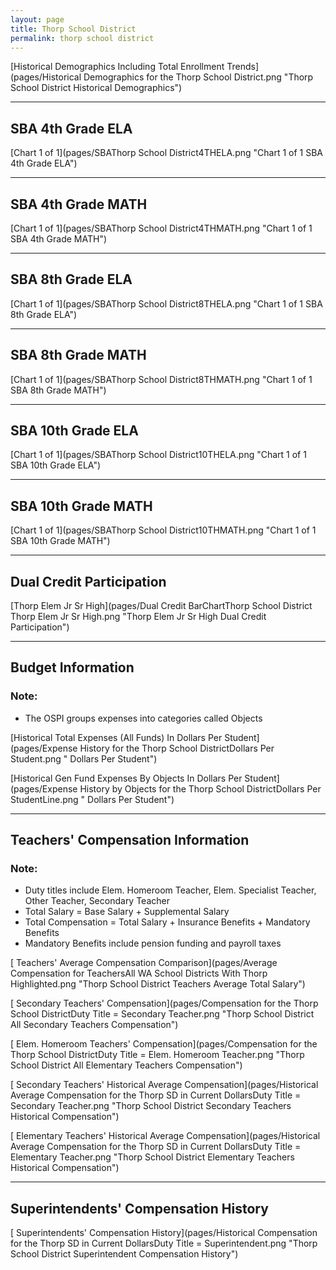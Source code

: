 ```yaml
---
layout: page
title: Thorp School District
permalink: thorp school district
---
```



[Historical Demographics Including Total Enrollment Trends](pages/Historical Demographics for the Thorp School District.png "Thorp School District Historical Demographics")

___

## SBA 4th Grade ELA

[Chart 1 of 1](pages/SBAThorp School District4THELA.png "Chart 1 of 1 SBA 4th Grade ELA")


___

## SBA 4th Grade MATH

[Chart 1 of 1](pages/SBAThorp School District4THMATH.png "Chart 1 of 1 SBA 4th Grade MATH")


___

## SBA 8th Grade ELA

[Chart 1 of 1](pages/SBAThorp School District8THELA.png "Chart 1 of 1 SBA 8th Grade ELA")


___

## SBA 8th Grade MATH

[Chart 1 of 1](pages/SBAThorp School District8THMATH.png "Chart 1 of 1 SBA 8th Grade MATH")


___

## SBA 10th Grade ELA

[Chart 1 of 1](pages/SBAThorp School District10THELA.png "Chart 1 of 1 SBA 10th Grade ELA")


___

## SBA 10th Grade MATH

[Chart 1 of 1](pages/SBAThorp School District10THMATH.png "Chart 1 of 1 SBA 10th Grade MATH")


___

## Dual Credit Participation

[Thorp Elem   Jr Sr High](pages/Dual Credit BarChartThorp School District Thorp Elem   Jr Sr High.png "Thorp Elem   Jr Sr High Dual Credit Participation")


___

## Budget Information
### Note:
- The OSPI groups expenses into categories called Objects

[Historical Total Expenses (All Funds) In Dollars Per Student](pages/Expense History for the Thorp School DistrictDollars Per Student.png " Dollars Per Student")

[Historical Gen Fund Expenses By Objects In Dollars Per Student](pages/Expense History by Objects for the Thorp School DistrictDollars Per StudentLine.png " Dollars Per Student")


___

## Teachers' Compensation Information
### Note:
- Duty titles include Elem. Homeroom Teacher, Elem. Specialist Teacher, Other Teacher, Secondary Teacher
- Total Salary = Base Salary + Supplemental Salary
- Total Compensation = Total Salary + Insurance Benefits + Mandatory Benefits
- Mandatory Benefits include pension funding and payroll taxes

[ Teachers' Average Compensation Comparison](pages/Average Compensation for TeachersAll WA School Districts With Thorp Highlighted.png "Thorp School District Teachers Average Total Salary")

[ Secondary Teachers' Compensation](pages/Compensation for the Thorp School DistrictDuty Title = Secondary Teacher.png "Thorp School District All Secondary Teachers Compensation")

[ Elem. Homeroom Teachers' Compensation](pages/Compensation for the Thorp School DistrictDuty Title = Elem. Homeroom Teacher.png "Thorp School District All Elementary Teachers Compensation")

[ Secondary Teachers' Historical Average Compensation](pages/Historical Average Compensation for the Thorp SD in Current DollarsDuty Title = Secondary Teacher.png "Thorp School District Secondary Teachers Historical Compensation")

[ Elementary Teachers' Historical Average Compensation](pages/Historical Average Compensation for the Thorp SD in Current DollarsDuty Title = Elementary Teacher.png "Thorp School District Elementary Teachers Historical Compensation")


___

## Superintendents' Compensation History

[ Superintendents' Compensation History](pages/Historical Compensation for the Thorp SD in Current DollarsDuty Title = Superintendent.png "Thorp School District Superintendent Compensation History")

